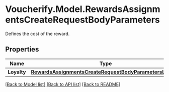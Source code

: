 # Voucherify.Model.RewardsAssignmentsCreateRequestBodyParameters
Defines the cost of the reward.

## Properties

Name | Type | Description | Notes
------------ | ------------- | ------------- | -------------
**Loyalty** | [**RewardsAssignmentsCreateRequestBodyParametersLoyalty**](RewardsAssignmentsCreateRequestBodyParametersLoyalty.md) |  | [optional] 

[[Back to Model list]](../README.md#documentation-for-models) [[Back to API list]](../README.md#documentation-for-api-endpoints) [[Back to README]](../README.md)

